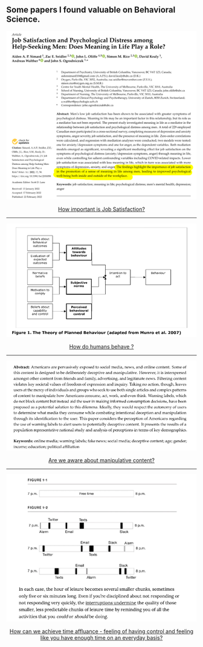 ## Some papers I found valuable on Behavioral Science.


<p align="center">
  <img src="img/jobsatisfaction.png">
</p>

<div align="center">
  <a href="https://github.com/kantarcise/notebook/blob/master/Behavioral%20Science/Job_Satisfaction_and_Psychological_Distress.pdf">How important is Job Satisfaction?</a>
</div>

---

<p align="center">
  <img src="img/theoryofbehaviors.png">
</p>

<div align="center">
  <a href="https://github.com/kantarcise/notebook/blob/master/Behavioral%20Science/behaviour_review_theory.pdf">How do humans behave ?</a>  
</div>


---

<p align="center">
  <img src="img/manipulativecontent.png">
</p>

<div align="center">
  <a href="https://github.com/kantarcise/notebook/blob/master/Behavioral%20Science/behavsci-12-00059-v3.pdf">Are we aware about manipulative content?</a> 
</div>


---

<p align="center">
  <img src="img/timeconfetti.png">
</p>

<div align="center">
  <a href="https://github.com/kantarcise/notebook/blob/master/Behavioral%20Science/TimeConfetti.pdf">How can we achieve time affluance - feeling of having control and feeling like you have enough time on an everyday basis?</a> 
</div>
